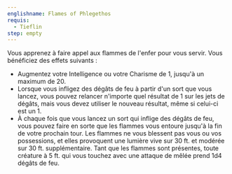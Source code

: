 ```yaml
---
englishname: Flames of Phlegethos
requis:
  - Tieflin
step: empty
---
```

Vous apprenez à faire appel aux flammes de l'enfer pour vous servir. Vous bénéficiez des effets suivants : 

 - Augmentez votre Intelligence ou votre Charisme de 1, jusqu'à un maximum de 20.
 - Lorsque vous infligez des dégâts de feu à partir d'un sort que vous lancez, vous pouvez relancer n'importe quel résultat de 1 sur les jets de dégâts, mais vous devez utiliser le nouveau résultat, même si celui-ci est un 1.
 - À chaque fois que vous lancez un sort qui inflige des dégâts de feu, vous pouvez faire en sorte que les flammes vous entoure jusqu'à la fin de votre prochain tour. Les flammes ne vous blessent pas vous ou vos possessions, et elles provoquent une lumière vive sur 30 ft. et modérée sur 30 ft. supplémentaire. Tant que les flammes sont présentes, toute créature à 5 ft. qui vous touchez avec une attaque de mêlée prend 1d4 dégâts de feu.
